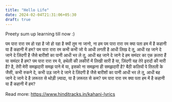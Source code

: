 ```yaml
---
title: "Hello Life"
date: 2024-02-04T21:31:06+05:30
draft: true
---
```

Preety sum up learning till now :)

पम पारा रारा रम हो रहा है जो हो रहा है क्यों तुम ना जानो, ना हम पम पारा रारा रम क्या पता हम में है कहानी या हैं कहानी में हम? पम पारा रारा रम कभी कभी जो ये आधी लगती है आधी लिख दे तू, आधी रह जाने दे जाने दे ज़िंदगी है जैसे बारीशों का पानी आधी भर ले तू, आधी बह जाने दे जाने दे हम समंदर का एक क़तरा हैं या समंदर है हम? पम पारा रारा रम ये, हथेली की लकीरों में लिखी सारी है या, ज़िंदगी यह तेरे इरादों की मारी है? है, तेरी मेरी समझदारी समझ पाने में या, इसको ना समझना ही समझदारी है? बैठी कलियों पे तितली के जैसी, कभी रुकने दे, कभी उड़ जाने दे जाने दे ज़िंदगी है जैसे बारीशों का पानी आधी भर ले तू, आधी बह जाने दे जाने दे है ज़रूरत से थोड़ी ज़्यादा, या है ज़रूरत से कम? पम पारा रारा रम क्या पता हम में है कहानी या हैं कहानी में हम?

Read more: https://www.hinditracks.in/kahani-lyrics
